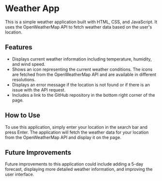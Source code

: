 # Weather App

This is a simple weather application built with HTML, CSS, and JavaScript. It uses the OpenWeatherMap API to fetch weather data based on the user's location.

## Features

- Displays current weather information including temperature, humidity, and wind speed.
- Shows an icon representing the current weather conditions. The icons are fetched from the OpenWeatherMap API and are available in different resolutions.
- Displays an error message if the location is not found or if there is an issue with the API request.
- Includes a link to the GitHub repository in the bottom right corner of the page.

## How to Use

To use this application, simply enter your location in the search bar and press Enter. The application will fetch the weather data for your location from the OpenWeatherMap API and display it on the page.

## Future Improvements

Future improvements to this application could include adding a 5-day forecast, displaying more detailed weather information, and improving the user interface.
